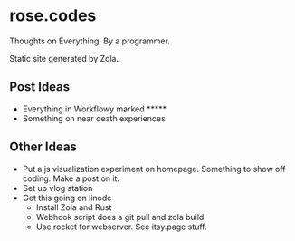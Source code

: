 # rose.codes
Thoughts on Everything. By a programmer.

Static site generated by Zola.

## Post Ideas
- Everything in Workflowy marked *****
- Something on near death experiences

## Other Ideas
- Put a js visualization experiment on homepage. Something to show off coding. Make a post on it.
- Set up vlog station
- Get this going on linode
  - Install Zola and Rust
  - Webhook script does a git pull and zola build
  - Use rocket for webserver. See itsy.page stuff.